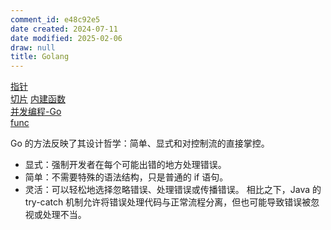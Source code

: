 ```yaml
---
comment_id: e48c92e5
date created: 2024-07-11
date modified: 2025-02-06
draw: null
title: Golang
---
```

[指针](指针.md)  
[切片](切片.md) [内建函数](内建函数.md)  
[并发编程-Go](并发编程-Go.md)  
[func](func.md)

Go 的方法反映了其设计哲学：简单、显式和对控制流的直接掌控。

- 显式：强制开发者在每个可能出错的地方处理错误。
- 简单：不需要特殊的语法结构，只是普通的 if 语句。
- 灵活：可以轻松地选择忽略错误、处理错误或传播错误。
相比之下，Java 的 try-catch 机制允许将错误处理代码与正常流程分离，但也可能导致错误被忽视或处理不当。
